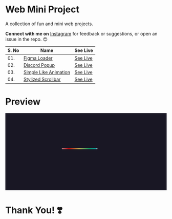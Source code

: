 # Web Mini Project

A collection of fun and mini web projects.

**Connect with me on** [Instagram](https://instagram.com/hi.coders) for feedback or suggestions, or open an issue in the repo. 😍

| S. No | Name                                 | See Live                   |
| ----- | ------------------------------------ | -------------------------- |
| 01.   | [Figma Loader][figma-loader]         | [See Live][figma-loader-l] |
| 02.   | [Discord Popup][discord-pop]         | [See Live][discord-pop-l]  |
| 03.   | [Simple Like Animation][simple-like] | [See Live][simple-like-l]  |
| 04.   | [Stylized Scrollbar][style-scroll]   | [See Live][style-scroll-l] |

[figma-loader]: https://github.com/hicodersofficial/mini-web-projects/tree/main/figma-loader
[figma-loader-l]: https://codepen.io/hicoders/pen/ExEPqyb
[discord-pop]: https://github.com/hicodersofficial/mini-web-projects/tree/main/discord-profile-popup
[discord-pop-l]: https://codepen.io/hicoders/pen/poLZbdb
[simple-like]: https://github.com/hicodersofficial/mini-web-projects/tree/main/simple-like-animation
[simple-like-l]: https://codepen.io/hicoders/pen/XWEBJRx
[style-scroll]: https://github.com/hicodersofficial/mini-web-projects/tree/main/scrollbar-style
[style-scroll-l]: https://codepen.io/hicoders/pen/LYdgOrj

# Preview

![](figma-loader/preview.png)

# **Thank You!** ❣️
